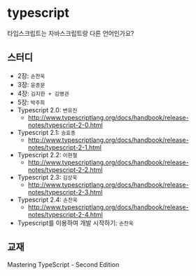 # typescript
타입스크립트는 자바스크립트랑 다른 언어인가요?

## 스터디
- 2장: `손찬욱`
- 3장: `윤종문`
- 4장: `김지한 + 김병관`
- 5장: `박주희`
- Typescript 2.0: `변유진`
  - http://www.typescriptlang.org/docs/handbook/release-notes/typescript-2-0.html
- Typescript 2.1: `송효종`
  - http://www.typescriptlang.org/docs/handbook/release-notes/typescript-2-1.html
- Typescript 2.2: `이현철`
  - http://www.typescriptlang.org/docs/handbook/release-notes/typescript-2-2.html
- Typescript 2.3: `김상욱`
  - http://www.typescriptlang.org/docs/handbook/release-notes/typescript-2-3.html
- Typescript 2.4: `손찬욱`
  - http://www.typescriptlang.org/docs/handbook/release-notes/typescript-2-4.html
- Typescript를 이용하여 개발 시작하기: `손찬욱`

## 교재
Mastering TypeScript - Second Edition
